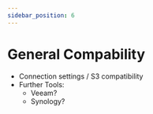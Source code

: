 ```yaml
---
sidebar_position: 6
---
```


# General Compability

* Connection settings / S3 compatibility
* Further Tools:
  * Veeam?
  * Synology?

